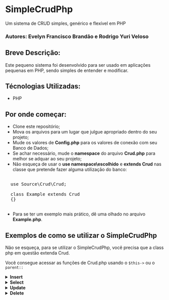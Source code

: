 # SimpleCrudPhp
Um sistema de CRUD simples, genérico e flexível em PHP  

### Autores: Evelyn Francisco Brandão e Rodrigo Yuri Veloso

## Breve Descrição:
Este pequeno sistema foi desenvolvido para ser usado em aplicações pequenas em PHP, sendo simples de entender e modificar.

## Técnologias Utilizadas:
- PHP

## Por onde começar:
- Clone este repositório;
- Mova os arquivos para um lugar que julgue apropriado dentro do seu projeto;
- Mude os valores de **Config.php** para os valores de conexão com seu Banco de Dados;
- Se achar necessário, mude o **namespace** do arquivo **Crud.php** para melhor se adquar ao seu projeto;
- Não esqueça de usar o **use namespace\escolhido** e **extends Crud** nas classe que pretende fazer alguma utilização do banco:
<pre>

  use Source\Crud\Crud;

  class Example extends Crud
  {}
  
</pre>

- Para se ter um exemplo mais prático, dê uma olhado no arquivo **Example.php**.

## Exemplos de como se utilizar o SimpleCrudPhp
<p>Não se esqueça, para se utilizar o SimpleCrudPhp, você precisa que a class php em questão extenda Crud.</p>
<p>Você consegue acessar as funções de Crud.php usando o <code>$this-></code> ou o <code>parent::</code></p>

<details>
  <summary><b>Insert</b></summary>
  <p>Para realizar um <code>insert</code> com o SimpleCrudPhp, você deve chamar a função <code>insert</code> passando os parametros na ordem:</p>
  <ul>
    <li>nome da tabela</li>
    <li> array com os valores que serão inseridos</li>
    <li>colunas em que os valores do array serão inseridos</li>
  </ul>
  <p>Por fim, devesse chamar a função <code>execute()</code>. Quando está função é chamada sem passar parametros, ela retorna um booleano verdaderio caso o insert tenha sido executado ou false em caso de falha</p>
  <h4>Exemplo:</h4>
  <pre>
  <?php

   use Source\Crud\Crud;

    class Example extends Crud
    {
        public function insertExample(array $data = null)
        {
            $query = $this->insert("example", $data, "qt_example, nm_example")->execute();

            if ($query) {
                return "example cadastrado";
            } else {
                return $this->getError();
            }
        }
    }
    
    
  </pre>
</details>

<details>
  <summary><b>Select</b></summary>
  
  <p>Para realizar um select com o SimpleCrudPhp, você deve chamar a função <code>select</code> passando as colunas que deseja trazer, caso não informe as colunas o valor padrão será o mesmo que <code>select * </code>. Depois de chamar função <code>select()</code> devesse chamar a função <code>from</code> em seguida.</p>
  <h4>Exemplo sem <code>WHERE</code>:</h4>
  <p>O <code>execute("fetchAll")</code> retorna um array (uma lista) de objetos.</p>
  <pre>    
    $query = $this->select("qt_example as qt, nm_example as nome")
            ->from("example")
            ->execute("fetchAll");

   return $query;
  </pre>
  <h4>Exemplo com <code>WHERE</code>:</h4>
  <p>O <code>execute("fetch")</code> retorna um objeto.</p>
  <pre>    
    $query = $this->select("qt_example as qt, nm_example as nome")
            ->from("example")
            ->where("cd_example = ?", [$id])
            ->execute("fetch");

    return $query;
  </pre>
  <p>O <code>where</code> recebe uma <code>string</code> com as colunas separadas por vírgula, mais o <code> ? </code> que será substituido pelo valor do array (segundo parametro). </p>
  <h5>Exemplo de <code>where</code> com mais de um parametro:</h5>
  <pre>
    $nome = "Fulano de Tal";
    $idade = 24;
    
    $query = $this->select("ds_perfil, nm_cidade")
            ->from("example")
            ->where("nm_example = ? AND idade = ?", [$nome, $idade])
            ->execute("fetch");
            
    // seria o mesmo que 
    
    $query = "select ds_perfil, nm_cidade from example 
              where nm_example = "Fulano de Tal" AND idade = 24";
    
  </pre>
  
  <h4>Exemplo com mais clausulas no <b>select</b>:</h4>
  <pre>
  
  $nome = "tal"
  
  $query = $this->select("qt_example as qt, nm_example as nome")
              ->from("example")
              ->where(""nm_example LIKE (?)", ["%{$nome}%"])
              ->order("dt_example", "DESC")
              ->limit(0, 10)
              ->execute("fetch");  
              
              
   </pre>

</details>

<details>
  <summary><b>Update</b></summary>
    <p>Para realizar um update com o SimpleCrudPhp, você deve chamar a função <code>update</code> passando os parametros na ordem:</p>
  <ul>
    <li>Nome da tabela</li>
    <li>Colunas separada por vírgula e o <code> ? </code> </li>
    <li>Array de valores que substituirão os <code> ? </code>./li>
  </ul>
  <h4>Exemplo:</h4>
  <pre>    
        $crud = $this->update("example", "nm_example = ?, dt_example = ?", $data)
            ->where("cd_example = ?", [$id])->execute();

        if ($crud) {
            return "Atualizado Com Sucesso";
        } else {
            return $this->getError();
        }
  </pre>
</details>

<details>
  <summary><b>Delete</b></summary>
    <p>Para realizar um delete com o SimpleCrudPhp, você deve chamar a função <code>delete</code> seguida de função <code>from()</code></p>
  <h4>Exemplo:</h4>
  <pre>    
    $crud = $this->delete()->from("example")->where("cd_example = ?", [$id])->execute();

    return $crud;
  </pre>
</details>

